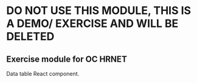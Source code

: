 # DO NOT USE THIS MODULE, THIS IS A DEMO/ EXERCISE AND WILL BE DELETED

## Exercise module for OC HRNET

Data table React component.
